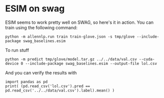# ESIM on swag

ESIM seems to work pretty well on SWAG, so here's it in action. You can train using the following command:

``` python -m allennlp.run train train-glove.json -s tmp/glove --include-package swag_baselines.esim ```

To run stuff

```
python -m predict tmp/glove/model.tar.gz ../../data/val.csv --cuda-device 0 --include-package swag_baselines.esim --output-file lol.csv
```
And you can verify the results with

```
import pandas as pd
print( (pd.read_csv('lol.csv').pred == pd.read_csv('../../data/val.csv').label).mean() )
```